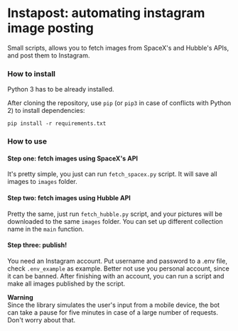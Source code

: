# Instapost: automating instagram image posting

Small scripts, allows you to fetch images from SpaceX's and Hubble's APIs, and post them to Instagram. 

### How to install

Python 3 has to be already installed.  
  
After cloning the repository, use `pip` (or `pip3` in case of conflicts with Python 2) to install dependencies:
```
pip install -r requirements.txt
```

### How to use
  
#### Step one: fetch images using SpaceX's API
It's pretty simple, you just can run ```fetch_spacex.py``` script. It will save all images to ```images``` folder.  
  
#### Step two: fetch images using Hubble API
Pretty the same, just run ```fetch_hubble.py``` script, and your pictures will be downloaded to the same ```images``` folder. You can set up different collection name in the ```main``` function.  
  
#### Step three: publish!
You need an Instagram account. Put username and password to a .env file, check ```.env_example``` as example. Better not use you personal account, since it can be banned. After finishing with an account, you can run a script and make all images published by the script.  
  
**Warning**  
Since the library simulates the user's input from a mobile device, the bot can take a pause for five minutes in case of a large number of requests. Don't worry about that.

